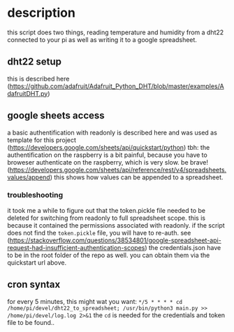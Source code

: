 # description
this script does two things, reading temperature and humidity from a dht22 connected to your pi as well as writing it to a google spreadsheet.

## dht22 setup
this is described here (https://github.com/adafruit/Adafruit_Python_DHT/blob/master/examples/AdafruitDHT.py)

## google sheets access
a basic authentification with readonly is described here and was used as template for this project
(https://developers.google.com/sheets/api/quickstart/python)
tbh: the authentification on the raspberry is a bit painful, because you have to broweser authenticate on the raspberry, which is very slow. be brave!
(https://developers.google.com/sheets/api/reference/rest/v4/spreadsheets.values/append)
this shows how values can be appended to a spreadsheet.

### troubleshooting
it took me a while to figure out that the token.pickle file needed to be deleted for switching from readonly to full spreadsheet scope. this is because it contained the permissions associated with readonly. if the script does not find the `token.pickle` file, you will have to re-auth. see (https://stackoverflow.com/questions/38534801/google-spreadsheet-api-request-had-insufficient-authentication-scopes)
the credentials.json have to be in the root folder of the repo as well. you can obtain them via the quickstart url above.

## cron syntax
for every 5 minutes, this might wat you want:
`*/5 * * * * cd /home/pi/devel/dht22_to_spreadsheet; /usr/bin/python3 main.py >> /home/pi/devel/log.log 2>&1`
the `cd` is needed for the credentials and token file to be found..
